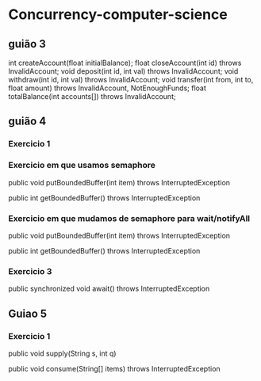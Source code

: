 # Concurrency-computer-science

## guião 3 

int createAccount(float initialBalance);
float closeAccount(int id) throws InvalidAccount;
void deposit(int id, int val) throws InvalidAccount;
void withdraw(int id, int val) throws InvalidAccount;
void transfer(int from, int to, float amount) throws InvalidAccount, NotEnoughFunds;
float totalBalance(int accounts[]) throws InvalidAccount;

## guião 4

### Exercicio 1
### Exercicio em que usamos semaphore
public void putBoundedBuffer(int item) throws InterruptedException

public int getBoundedBuffer() throws InterruptedException

### Exercicio em que mudamos de semaphore para wait/notifyAll
public void putBoundedBuffer(int item) throws InterruptedException

public int getBoundedBuffer() throws InterruptedException

### Exercicio 3
public synchronized void await() throws InterruptedException

## Guiao 5
### Exercicio 1
public void supply(String s, int q)

public void consume(String[] items) throws InterruptedException

